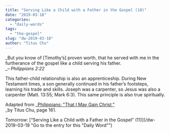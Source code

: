 ```yaml
---
title: "Serving Like a Child with a Father in the Gospel (10)"
date: "2019-03-18"
categories: 
  - "daily-words"
tags: 
  - "the-gospel"
slug: "dw-2019-03-18"
author: "Titus Chu"
---
```


_But you know of \[Timothy’s\] proven worth, that he served with me in the furtherance of the gospel like a child serving his father.  
__– Philippians 2:22_

This father-child relationship is also an apprenticeship. During New Testament times, a son generally continued in his father’s footsteps, learning his trade and skills. Joseph was a carpenter, so Jesus was also a carpenter (Matt. 13:55; Mark 6:3). This same principle is also true spiritually.

Adapted from _[Philippians: "That I May Gain Christ,"](/book-philippians/ "Go to the listing for this book")  
_by Titus Chu, page 161.

Tomorrow: [“Serving Like a Child with a Father in the Gospel” (11)](/dw-2019-03-19 "Go to the entry for this "Daily Word"")
